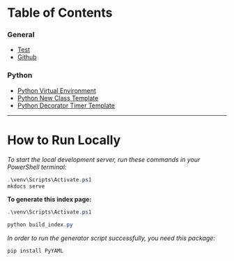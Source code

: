 # **Table of Contents**

### General
* [Test](first.md)
* [Github](gits.md)

### Python
* [Python Virtual Environment](py-venv.md)
* [Python New Class Template](py-template.md)
* [Python Decorator Timer Template](py-timer_decorator.md)


-----
# **How to Run Locally**

*To start the local development server, run these commands in your PowerShell terminal:*

```powershell
.\venv\Scripts\Activate.ps1
mkdocs serve
```

**To generate this index page:**
```powershell
.\venv\Scripts\Activate.ps1
```
```powershell
python build_index.py
```

*In order to run the generator script successfully, you need this package:*
```powershell
pip install PyYAML
```
